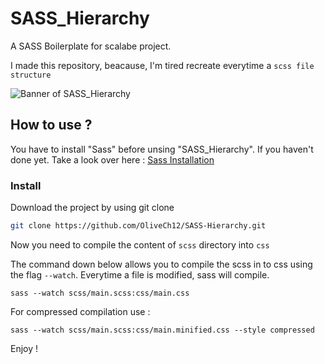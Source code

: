 # SASS_Hierarchy

A SASS Boilerplate for scalabe project.

I made this repository, beacause, I'm tired recreate everytime a `scss file structure`

![Banner of SASS_Hierarchy](https://i.postimg.cc/1RM27BbM/banner.jpg)

## How to use ?

You have to install "Sass" before unsing "SASS_Hierarchy". If you haven't done yet. Take a look over here : [Sass Installation](https://sass-lang.com/install "Sass Install")

### Install

Download the project by using git clone

```bash
git clone https://github.com/OliveCh12/SASS-Hierarchy.git
```

Now you need to compile the content of `scss` directory into `css`

The command down below allows you to compile the scss in to css using the flag `--watch`. Everytime a file is modified, sass will compile.

```shell
sass --watch scss/main.scss:css/main.css
```

For compressed compilation use :

```shell
sass --watch scss/main.scss:css/main.minified.css --style compressed
```

Enjoy !



